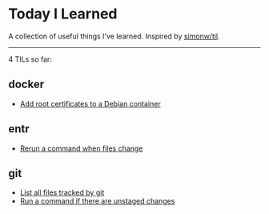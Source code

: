 # Today I Learned

A collection of useful things I've learned. Inspired by [simonw/til](https://github.com/simonw/til).

---

4 TILs so far:

## docker

- [Add root certificates to a Debian container](/docker/add-root-certificates-to-a-debian-container.md)

## entr

- [Rerun a command when files change](/entr/rerun-a-command-when-files-change.md)

## git

- [List all files tracked by git](/git/list-all-files-tracked-by-git.md)
- [Run a command if there are unstaged changes](/git/run-a-command-if-there-are-unstaged-changes.md)
